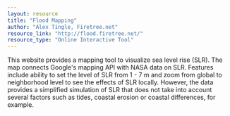 ```yaml
---
layout: resource
title: "Flood Mapping"
author: "Alex Tingle, Firetree.net"
resource_link: "http://flood.firetree.net/"
resource_type: "Online Interactive Tool"
---
```


This website provides a mapping tool to visualize sea level rise (SLR).  The map connects Google's mapping API with NASA data on SLR. Features include ability to set the level of SLR from 1 - 7 m and zoom from global to neighborhood level to see the effects of SLR locally. However, the data provides a simplified simulation of SLR that does not take into account several factors such as tides, coastal erosion or coastal differences, for example.
